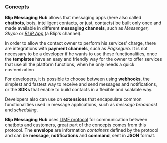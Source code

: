 ### Concepts

**Blip Messaging Hub** allows that messaging apps (here also called **chatbots**, bots, intelligent contacts, or just, contacts) be built only once and made available in different **messaging channels**, such as *Messenger*, *Skype* or [*BLiP App*](https://play.google.com/store/apps/details?id=net.take.omni) (a Blip's channel).

In order to allow the contact owner to perform his services’ charge, there are integrations with **payment channels**, such as *Pagseguro*. It is not necessary to be a developer if he wants to use these functionalities, once the **templates** have an easy and friendly way for the owner to offer services that use all the platform functions, when he only needs a quick customization.

For developers, it is possible to choose between using **webhooks**, the simplest and fastest way to receive and send messages and notifications, or the **SDKs** that enable to build contacts in a flexible and scalable way.

Developers also can use on **extensions** that encapsulate common functionalities used in message applications, such as *message broadcast* and *scheduling*.

**Blip Messaging Hub** uses [LIME protocol](http://limeprotocol.org) for communication between chatbots and customers, great part of the concepts comes from this protocol. The **envelops** are information *containers* defined by the protocol and can be **message**, **notifications** and **command**, sent in **JSON** format.
